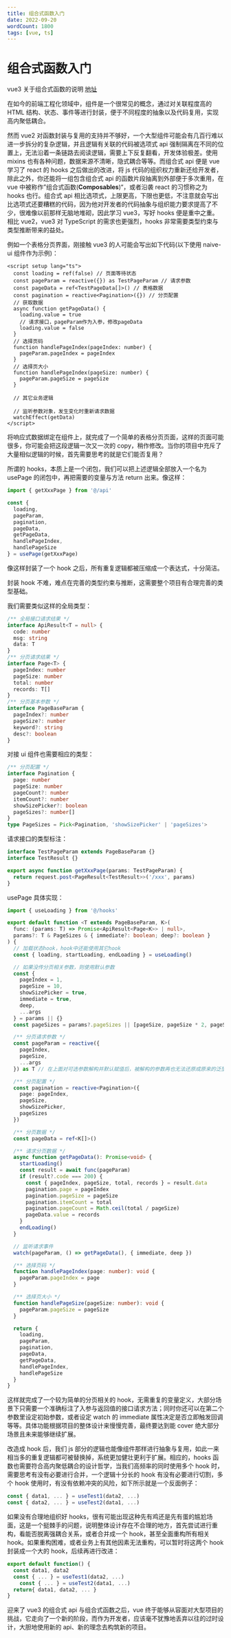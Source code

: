 ```yaml
---
title: 组合式函数入门
date: 2022-09-20
wordCount: 1800
tags: [vue, ts]
---
```


# 组合式函数入门

vue3 关于组合式函数的说明 [地址](https://cn.vuejs.org/guide/reusability/composables.html)

在如今的前端工程化领域中，组件是一个很常见的概念，通过对关联程度高的 HTML 结构、状态、事件等进行封装，便于不同程度的抽象以及代码复用，实现高内聚低耦合。

然而 vue2 对函数封装与复用的支持并不够好，一个大型组件可能会有几百行难以进一步拆分的复杂逻辑，并且逻辑有关联的代码被选项式 api 强制隔离在不同的位置上，无法沿着一条链路去阅读逻辑，需要上下反复翻看，开发体验极差。使用 mixins 也有各种问题，数据来源不清晰，隐式耦合等等。而组合式 api 便是 vue 学习了 react 的 hooks 之后做出的改进，将 js 代码的组织权力重新还给开发者，除此之外，你还能将一组包含组合式 api 的函数片段抽离到外部便于多次重用，在 vue 中被称作”组合式函数(**Composables**)“，或者沿袭 react 的习惯称之为 hooks 也行。组合式 api 相比选项式，上限更高，下限也更低，不注意就会写出比选项式还要糟糕的代码，因为他对开发者的代码抽象与组织能力要求提高了不少，很难像以前那样无脑地堆砌，因此学习 vue3，写好 hooks 便是重中之重。相比 vue2，vue3 对 TypeScript 的需求也更强烈，hooks 非常需要类型约束与类型推断带来的益处。

例如一个表格分页界面，刚接触 vue3 的人可能会写出如下代码(以下使用 naive-ui 组件作为示例)：

```vue
<script setup lang="ts">
  const loading = ref(false) // 页面等待状态
  const pageParam = reactive({}) as TestPageParam // 请求参数
  const pageData = ref<TestPageData[]>() // 表格数据
  const pagination = reactive<Pagination>({}) // 分页配置
  // 获取数据
  async function getPageData() {
    loading.value = true
    // 请求接口，pageParam作为入参，修改pageData
    loading.value = false
  }
  // 选择页码
  function handlePageIndex(pageIndex: number) {
    pageParam.pageIndex = pageIndex
  }
  // 选择页大小
  function handlePageIndex(pageSize: number) {
    pageParam.pageSize = pageSize
  }

  // 其它业务逻辑

  // 监听参数对象，发生变化时重新请求数据
  watchEffect(getData)
</script>
```

将响应式数据绑定在组件上，就完成了一个简单的表格分页页面，这样的页面可能很多，你可能会把这段逻辑一次又一次的 copy，稍作修改。当你的项目中充斥了大量相似逻辑的时候，首先需要思考的就是它们能否复用？

所谓的 hooks，本质上是一个闭包，我们可以把上述逻辑全部放入一个名为 usePage 的闭包中，再把需要的变量与方法 return 出来。像这样：

```typescript
import { getXxxPage } from '@/api'

const {
  loading,
  pageParam,
  pagination,
  pageData,
  getPageData,
  handlePageIndex,
  handlePageSize
} = usePage(getXxxPage)
```

像这样封装了一个 hook 之后，所有重复逻辑都被压缩成一个表达式，十分简洁。

封装 hook 不难，难点在完善的类型约束与推断，这需要整个项目有合理完善的类型基础。

我们需要类似这样的全局类型：

```typescript
/** 全局接口请求结果 */
interface ApiResult<T = null> {
  code: number
  msg: string
  data: T
}
/** 分页请求结果 */
interface Page<T> {
  pageIndex: number
  pageSize: number
  total: number
  records: T[]
}
/** 分页基本参数 */
interface PageBaseParam {
  pageIndex?: number
  pageSize?: number
  keyword?: string
  desc?: boolean
}
```

对接 ui 组件也需要相应的类型：

```typescript
/** 分页配置 */
interface Pagination {
  page: number
  pageSize: number
  pageCount?: number
  itemCount?: number
  showSizePicker?: boolean
  pageSizes?: number[]
}
type PageSizes = Pick<Pagination, 'showSizePicker' | 'pageSizes'>
```

请求接口的类型标注：

```typescript
interface TestPageParam extends PageBaseParam {}
interface TestResult {}

export async function getXxxPage(params: TestPageParam) {
  return request.post<PageResult<TestResult>>('/xxx', params)
}
```

usePage 具体实现：

```typescript
import { useLoading } from '@/hooks'

export default function <T extends PageBaseParam, K>(
  func: (params: T) => Promise<ApiResult<Page<K>> | null>,
  params?: T & PageSizes & { immediate?: boolean; deep?: boolean }
) {
  // 加载状态hook，hook中还能使用其它hook
  const { loading, startLoading, endLoading } = useLoading()

  // 如果没传分页相关参数，则使用默认参数
  const {
    pageIndex = 1,
    pageSize = 10,
    showSizePicker = true,
    immediate = true,
    deep,
    ...args
  } = params || {}
  const pageSizes = params?.pageSizes || [pageSize, pageSize * 2, pageSize * 3]

  /** 分页请求参数 */
  const pageParam = reactive({
    pageIndex,
    pageSize,
    ...args
  }) as T // 在上面对可选参数解构并默认赋值后，被解构的参数再也无法还原成原来的泛型类型，另外reactive在使用泛型时，推断出来的UnwrapNestedRefs<T>对类型系统有负面影响，经过评估思考，在这里使用断言是最好的做法。

  /** 分页配置 */
  const pagination = reactive<Pagination>({
    page: pageIndex,
    pageSize,
    showSizePicker,
    pageSizes
  })

  /** 分页数据 */
  const pageData = ref<K[]>()

  /** 请求分页数据 */
  async function getPageData(): Promise<void> {
    startLoading()
    const result = await func(pageParam)
    if (result?.code === 200) {
      const { pageIndex, pageSize, total, records } = result.data
      pagination.page = pageIndex
      pagination.pageSize = pageSize
      pagination.itemCount = total
      pagination.pageCount = Math.ceil(total / pageSize)
      pageData.value = records
    }
    endLoading()
  }

  // 监听请求事件
  watch(pageParam, () => getPageData(), { immediate, deep })

  /** 选择页码 */
  function handlePageIndex(page: number): void {
    pageParam.pageIndex = page
  }

  /** 选择页大小 */
  function handlePageSize(pageSize: number): void {
    pageParam.pageSize = pageSize
  }

  return {
    loading,
    pageParam,
    pagination,
    pageData,
    getPageData,
    handlePageIndex,
    handlePageSize
  }
}
```

这样就完成了一个较为简单的分页相关的 hook，无需重复的变量定义，大部分场景下只需要一个准确标注了入参与返回值的接口请求方法；同时你还可以在第二个参数里设定初始参数，或者设定 watch 的 immediate 属性决定是否立即触发回调等等。具体功能根据项目的整体设计来慢慢完善，最终要达到能 cover 绝大部分场景且未来能够继续扩展。

改造成 hook 后，我们 js 部分的逻辑也能像组件那样进行抽象与复用，如此一来相当多的重复逻辑都可被替换掉，系统更加健壮更利于扩展。相应的，hooks 函数也需要符合高内聚低耦合的设计哲学，当我们高频率的同时使用多个 hook 时，需要思考有没有必要进行合并，一个逻辑十分长的 hook 有没有必要进行切割，多个 hook 使用时，有没有依赖冲突的风险，如下所示就是一个反面例子：

```javascript
const { data1, ... } = useTest1(data2, ...)
const { data2, ... } = useTest2(data1, ...)
```

如果没有合理地组织好 hooks，很有可能出现这种先有鸡还是先有蛋的尴尬场面，这是一个挺棘手的问题，说明整体设计存在不合理的地方，首先尝试进行重构，看能否脱离强耦合关系，或者合并成一个 hook，甚至全面重构所有相关 hook。如果重构困难，或者业务上有其他因素无法重构，可以暂时将这两个 hook 封装成一个大的 hook，后续再进行改进：

```javascript
export default function() {
  const data1, data2
  const { ... } = useTest1(data2, ...)
	const { ... } = useTest2(data1, ...)
  return{ data1, data2, ... }
}
```

迎来了 vue3 的组合式 api 与组合式函数之后，vue 终于能够从容面对大型项目的挑战，它走向了一个新的阶段，而作为开发者，应该毫不犹豫地丢弃以往的过时设计，大胆地使用新的 api、新的理念去构筑新的项目。

